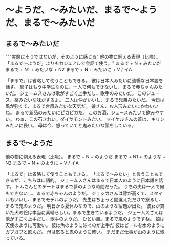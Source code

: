 # 〜ようだ、〜みたいだ、まるで〜ようだ、まるで〜みたいだ



## まるで〜みたいだ
"""実際はそうではないが、そのように感じる” 他の物に例える表現（比喩）。「まるで〜ようだ」よりもカジュアルで会話で使う。"
まるで + N + みたいだ まるで + N1 + みたいな + N2 まるで + N + みたいに + V / イA

「まるで」は省略して使うこともできる。
彼は日本人みたいに流暢な日本語を話す。
息子はもう中学生なのに、一人で何もできないし、まるで赤ちゃんみたいだ。
ジェームスさんは歌がすごく上手だし、歌手のみたいだ。
このジュース、薬みたいな味がするよ。
二人は仲がいいし、まるで兄弟みたいだ。
今日は風が強くて、まるで台風みたいな天気だ。
娘さん、お人形みたいにかわいいね。
まるで新品のみたいにピカピカだ。
このお酒、ジュースみたいで飲みやすい。
わぁ、この石きれい。ダイヤモンドみたい。
マイケルさんの首は、キリンみたいに長い。
母は今、怒っていてと鬼みたいな顔をしている。
## まるで〜ようだ
他の物に例える表現（比喩）。
まるで + N + のようだ まるで + N1 + のような + N2 まるで + N + のように + V / イA

「まるで」は省略して使うこともできる。 「まるで〜みたい」と言うこともできるが、こちらは口語的。
ジェームスさんはまるで日本人のように日本語を話す。
トムさんとのデートはまるで夢のような時間だった。
うちの夫は一人で何もできないし、まるで赤ちゃんのようだ。
ジェシカさんは背が高くて、スタイルもいいし、まるでモデルのようだ。
先生はちょっと間違えただけで怒るし、まるで鬼のようだ。
明日から夏休みなので、山のような宿題が出た。
彼女が買いた犬の絵は本当に素晴らしい。まるで生きているようだ。
ジェームスさんは歌がすごく上手だし、歌手のようだ。
ひどい風。まるで嵐のようですね。
娘は天使のように可愛い。
彼は魚のように泳ぐのが上手だ
彼はビールを水のようにガブガブと飲んだ。
母は怒ると鬼のように怖い。
まだまだ仕事が山のように残っている。